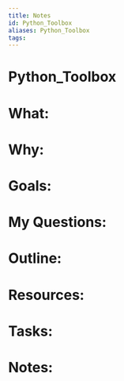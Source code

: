 ```yaml
---
title: Notes
id: Python_Toolbox
aliases: Python_Toolbox
tags:
---
```


# Python_Toolbox

# What:


# Why:


# Goals:


# My Questions:


# Outline:


# Resources:


# Tasks:


# Notes: